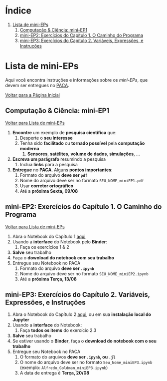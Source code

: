 
# &Iacute;ndice

1.  [Lista de mini-EPs](#orgdea55db)
    1.  [Computação & Ciência: mini-EP1](#orgbad9f8b)
    2.  [mini-EP2: Exercícios do Capítulo 1. O Caminho do Programa](#orgfc1f58e)
    3.  [mini-EP3: Exercícios do Capítulo 2. Variáveis, Expressões, e Instruções](#org2616ee2)



<a id="orgdea55db"></a>

# Lista de mini-EPs

Aqui você  encontra instruções e  informações sobre  os *mini-EPs*, que  devem ser
entregues no [PACA](https://paca.ime.usp.br/course/view.php?id=1448).

[Voltar para a Página Inicial](index.html)


<a id="orgbad9f8b"></a>

## Computação & Ciência: mini-EP1

[Voltar para Lista de mini-EPs](#orgdea55db)

1.  **Encontre** um exemplo de **pesquisa científica** que:
    1.  Desperte o **seu interesse**
    2.  Tenha sido **facilitado** ou **tornado possível** pela **computação moderna**
        1.  **Sensores**, **satélites**, **volume de dados**, **simulações**, &hellip;
2.  **Escreva um parágrafo** resumindo a pesquisa
    1.  Inclua **links** para a pesquisa
3.  **Entregue** no **PACA**. Alguns **pontos importantes**:
    1.  Formato do arquivo **deve ser `pdf`**
    2.  Nome do arquivo deve ser no formato `SEU_NOME_miniEP1.pdf`
    3.  Usar **corretor ortográfico**
    4.  Até a **próxima Sexta, 09/08**


<a id="orgfc1f58e"></a>

## mini-EP2: Exercícios do Capítulo 1. O Caminho do Programa

[Voltar para Lista de mini-EPs](#orgdea55db)

1.  Abra o Notebook do Capítulo 1 [aqui](https://phrb.github.io/PenseJulia/)
2.  Usando a **interface** do Notebook pelo **Binder**:
    1.  Faça os exercícios 1 & 2
3.  **Salve** seu trabalho
4.  Faça o **download do notebook com seu trabalho**
5.  Entregue seu Notebook no PACA
    1.  Formato do arquivo **deve ser `.ipynb`**
    2.  Nome do arquivo deve ser no formato `SEU_NOME_miniEP2.ipynb`
    3.  Até a **próxima Terça, 13/08**


<a id="org2616ee2"></a>

## mini-EP3: Exercícios do Capítulo 2. Variáveis, Expressões, e Instruções

1.  Abra o Notebook do Capítulo 2 [aqui](https://phrb.github.io/PenseJulia/), ou em sua **instalação local do Jupyter**
2.  Usando a **interface** do Notebook:
    1.  Faça **todos os items** do exercício 2.3
3.  **Salve** seu trabalho
4.  Se estiver usando o **Binder**, faça o **download do notebook com o seu trabalho**
5.  Entregue seu Notebook no PACA
    1.  O formato do arquivos **deve ser `.ipynb`, ou `.jl`**
    2.  O nome do arquivo deve ser no formato `Seu_Nome_miniEP3.ipynb` (exemplo: `Alfredo_Goldman_miniEP3.ipynb`)
    3.  A data de entrega é **Terça, 20/08**
